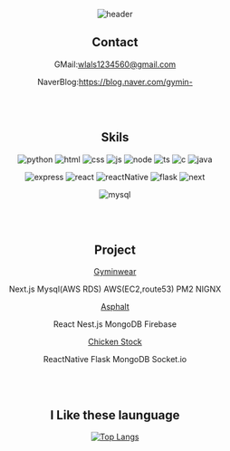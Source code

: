 <div align="center">

  
![header](https://capsule-render.vercel.app/api?type=cylinder&color=auto&height=200&section=header&text=KangJimin&fontSize=50)

## Contact

GMail:wlals1234560@gmail.com


NaverBlog:https://blog.naver.com/gymin-


<br/>
<br/>


## Skils
![python](https://img.shields.io/badge/Python-3776AB?style=for-the-badge&logo=python&logoColor=white)
![html](https://img.shields.io/badge/HTML-239120?style=for-the-badge&logo=html5&logoColor=white)
![css](https://img.shields.io/badge/CSS-239120?&style=for-the-badge&logo=css3&logoColor=white)
![js](https://img.shields.io/badge/JavaScript-F7DF1E?style=for-the-badge&logo=JavaScript&logoColor=white)
![node](https://img.shields.io/badge/Node.js-43853D?style=for-the-badge&logo=node.js&logoColor=white)
![ts](https://img.shields.io/badge/TypeScript-007ACC?style=for-the-badge&logo=typescript&logoColor=white)
![c](https://img.shields.io/badge/C-00599C?style=for-the-badge&logo=c&logoColor=white)
![java](https://img.shields.io/badge/Java-ED8B00?style=for-the-badge&logo=openjdk&logoColor=white)


![express](https://img.shields.io/badge/Express.js-404D59?style=for-the-badge)
![react](https://img.shields.io/badge/React-20232A?style=for-the-badge&logo=react&logoColor=61DAFB)
![reactNative](https://img.shields.io/badge/React_Native-20232A?style=for-the-badge&logo=react&logoColor=61DAFB)
![flask](https://img.shields.io/badge/Flask-000000?style=for-the-badge&logo=flask&logoColor=white)
![next](https://img.shields.io/badge/Next.js-000?logo=nextdotjs&logoColor=fff&style=for-the-badge)


![mysql](https://img.shields.io/badge/MySQL-00000F?style=for-the-badge&logo=mysql&logoColor=white)


<br/>
<br/>


## Project

[Gyminwear](https://github.com/KangJeemin/Gyminwear)

Next.js Mysql(AWS RDS) AWS(EC2,route53) PM2 NIGNX 

[Asphalt](https://github.com/KangJeemin/KDT-2-Project-B-5)

React Nest.js MongoDB Firebase 

[Chicken Stock](https://github.com/KangJeemin/KDT-2-Project-A-3)

ReactNative Flask MongoDB Socket.io


<br/>
<br/>


## I Like these launguage
[![Top Langs](https://github-readme-stats.vercel.app/api/top-langs/?username=anuraghazra)](https://github.com/anuraghazra/github-readme-stats)
<!--
**KangJeemin/KangJeemin** is a ✨ _special_ ✨ repository because its `README.md` (this file) appears on your GitHub profile.

Here are some ideas to get you started:

- 🔭 I’m currently working on ...
- 🌱 I’m currently learning ...
- 👯 I’m looking to collaborate on ...
- 🤔 I’m looking for help with ...
- 💬 Ask me about ...
- 📫 How to reach me: ...
- 😄 Pronouns: ...
- ⚡ Fun fact: ...
-->
</div>
